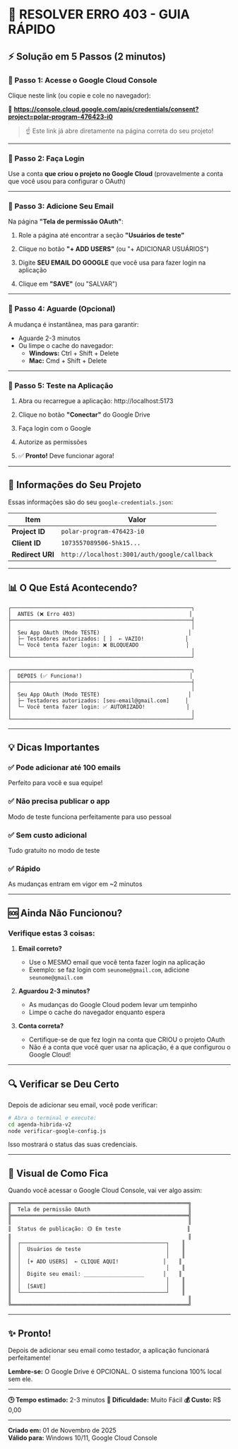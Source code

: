 # 🚨 RESOLVER ERRO 403 - GUIA RÁPIDO

## ⚡ Solução em 5 Passos (2 minutos)

### 📍 Passo 1: Acesse o Google Cloud Console

Clique neste link (ou copie e cole no navegador):

🔗 **https://console.cloud.google.com/apis/credentials/consent?project=polar-program-476423-i0**

> ☝️ Este link já abre diretamente na página correta do seu projeto!

---

### 📍 Passo 2: Faça Login

Use a conta **que criou o projeto no Google Cloud**
(provavelmente a conta que você usou para configurar o OAuth)

---

### 📍 Passo 3: Adicione Seu Email

Na página **"Tela de permissão OAuth"**:

1. Role a página até encontrar a seção **"Usuários de teste"**

2. Clique no botão **"+ ADD USERS"** (ou "+ ADICIONAR USUÁRIOS")

3. Digite **SEU EMAIL DO GOOGLE** que você usa para fazer login na aplicação

4. Clique em **"SAVE"** (ou "SALVAR")

---

### 📍 Passo 4: Aguarde (Opcional)

A mudança é instantânea, mas para garantir:
- Aguarde 2-3 minutos
- Ou limpe o cache do navegador:
  - **Windows:** Ctrl + Shift + Delete
  - **Mac:** Cmd + Shift + Delete

---

### 📍 Passo 5: Teste na Aplicação

1. Abra ou recarregue a aplicação: http://localhost:5173

2. Clique no botão **"Conectar"** do Google Drive

3. Faça login com o Google

4. Autorize as permissões

5. ✅ **Pronto!** Deve funcionar agora!

---

## 🎯 Informações do Seu Projeto

Essas informações são do seu `google-credentials.json`:

| Item | Valor |
|------|-------|
| **Project ID** | `polar-program-476423-i0` |
| **Client ID** | `1073557089506-5hk15...` |
| **Redirect URI** | `http://localhost:3001/auth/google/callback` |

---

## 📊 O Que Está Acontecendo?

```
┌─────────────────────────────────────────────────────────┐
│  ANTES (❌ Erro 403)                                    │
├─────────────────────────────────────────────────────────┤
│                                                         │
│  Seu App OAuth (Modo TESTE)                            │
│  ├─ Testadores autorizados: [ ]  ← VAZIO!             │
│  └─ Você tenta fazer login: ❌ BLOQUEADO               │
│                                                         │
└─────────────────────────────────────────────────────────┘

┌─────────────────────────────────────────────────────────┐
│  DEPOIS (✅ Funciona!)                                  │
├─────────────────────────────────────────────────────────┤
│                                                         │
│  Seu App OAuth (Modo TESTE)                            │
│  ├─ Testadores autorizados: [seu-email@gmail.com]     │
│  └─ Você tenta fazer login: ✅ AUTORIZADO!             │
│                                                         │
└─────────────────────────────────────────────────────────┘
```

---

## 💡 Dicas Importantes

### ✅ Pode adicionar até 100 emails
Perfeito para você e sua equipe!

### ✅ Não precisa publicar o app
Modo de teste funciona perfeitamente para uso pessoal

### ✅ Sem custo adicional
Tudo gratuito no modo de teste

### ✅ Rápido
As mudanças entram em vigor em ~2 minutos

---

## 🆘 Ainda Não Funcionou?

### Verifique estas 3 coisas:

1. **Email correto?**
   - Use o MESMO email que você tenta fazer login na aplicação
   - Exemplo: se faz login com `seunome@gmail.com`, adicione `seunome@gmail.com`

2. **Aguardou 2-3 minutos?**
   - As mudanças do Google Cloud podem levar um tempinho
   - Limpe o cache do navegador enquanto espera

3. **Conta correta?**
   - Certifique-se de que fez login na conta que CRIOU o projeto OAuth
   - Não é a conta que você quer usar na aplicação, é a que configurou o Google Cloud!

---

## 🔍 Verificar se Deu Certo

Depois de adicionar seu email, você pode verificar:

```bash
# Abra o terminal e execute:
cd agenda-hibrida-v2
node verificar-google-config.js
```

Isso mostrará o status das suas credenciais.

---

## 📸 Visual de Como Fica

Quando você acessar o Google Cloud Console, vai ver algo assim:

```
╔════════════════════════════════════════════════════════╗
║  Tela de permissão OAuth                               ║
╠════════════════════════════════════════════════════════╣
║                                                        ║
║  Status de publicação: 🟡 Em teste                     ║
║                                                        ║
║  ┌──────────────────────────────────────────────┐    ║
║  │  Usuários de teste                           │    ║
║  │                                              │    ║
║  │  [+ ADD USERS]  ← CLIQUE AQUI!              │    ║
║  │                                              │    ║
║  │  Digite seu email: ___________________      │    ║
║  │                                              │    ║
║  │  [SAVE]                                      │    ║
║  └──────────────────────────────────────────────┘    ║
║                                                        ║
╚════════════════════════════════════════════════════════╝
```

---

## ✨ Pronto!

Depois de adicionar seu email como testador, a aplicação funcionará perfeitamente!

**Lembre-se:** O Google Drive é OPCIONAL. O sistema funciona 100% local sem ele.

---

**🕒 Tempo estimado:** 2-3 minutos
**🎯 Dificuldade:** Muito Fácil
**💰 Custo:** R$ 0,00

---

**Criado em:** 01 de Novembro de 2025  
**Válido para:** Windows 10/11, Google Cloud Console


